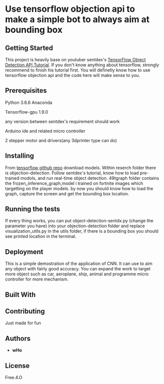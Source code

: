 # Use tensorflow objection api to make a simple bot to always aim at bounding box


## Getting Started

This project is heavily base on youtuber sentdex's [TensorFlow Object Detection API Tutorial](https://www.youtube.com/watch?v=COlbP62-B-U&list=PLQVvvaa0QuDcNK5GeCQnxYnSSaar2tpku). If you don't know anything about tensorflow, strongly recommend to finish his tutorial first. You will definetly know how to use tensorflow objection api and the code here will make sense to you.


## Prerequisites

Python 3.6.6 Anaconda

Tensorflow-gpu 1.9.0

any version between sentdex's requirement should work

Arduino ide and related micro controller

2 stepper motor and drivers(any 3dprinter type can do)

## Installing
From [tensorflow github repo](https://github.com/tensorflow/models) download models.
Within reserch folder there is objection-detection.
Follow sentdex's tutorial, know how to load pre-trained modols, and run real-time object detection.
49tgraph folder contains the frozen_inference_graph,model i trained on fortnite images which targetting on the player models. by now you should know how to load the graph, capture the screen and get the bounding box location.

## Running the tests
If every thing works, you can put object-detection-sentdx.py (change the parameter you have) into your objection-detection folder and replace visualization_utils.py in the utils folder, if there is a bounding box you should see printed location in the terminal.


## Deployment
This is a simple demostration of the application of CNN. It can use to aim any object with fairly good accuracy. You can expand the work to target more object such as car, aeroplane, ship, animal and programme micro controller for more mechanism.


## Built With



## Contributing

Just made for fun

## Authors

* **wHo** 

## License

Free.4.O


